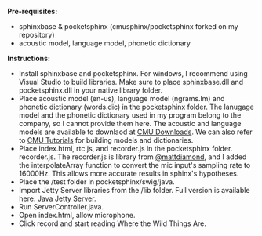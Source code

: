 <b>Pre-requisites:</b>
- sphinxbase & pocketsphinx (cmusphinx/pocketsphinx forked on my repository)
- acoustic model, language model, phonetic dictionary

<b>Instructions:</b>
- Install sphinxbase and pocketsphinx. For windows, I recommend using Visual Studio to build libraries. Make sure to place sphinxbase.dll and pocketsphinx.dll in your native library folder.
- Place acoustic model (en-us), language model (ngrams.lm) and phonetic dictionary (words.dic) in the pocketsphinx folder. The lanugage model and the phonetic dictionary used in my program belong to the company, so I cannot provide them here. The acoustic and language models are available to downlaod at <a href="https://cmusphinx.github.io/wiki/download/">CMU Downloads</a>. We can also refer to <a href="https://cmusphinx.github.io/wiki/tutorial/">CMU Tutorials</a> for building models and dictionaries.
- Place index.html, rtc.js, and recorder.js in the pocketsphinx folder. recorder.js. The recorder.js is library from <a href="https://github.com/mattdiamond">@mattdiamond</a>, and I added the interpolateArray function to convert the mic input's sampling rate to 16000Hz. This allows more accurate results in sphinx's hypotheses.
- Place the /test folder in pocketsphinx/swig/java.
- Import Jetty Server libraries from the /lib folder. Full version is available here: <a href="http://www.eclipse.org/jetty/download.html">Java Jetty Server</a>.
- Run ServerController.java.
- Open index.html, allow microphone.
- Click record and start reading Where the Wild Things Are.
